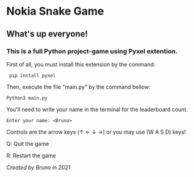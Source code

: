 # Nokia Snake Game
## What's up everyone!
    
### This is a full Python project-game using Pyxel extention.

First of all, you must install this extension by the command:
```
 pip install pyxel
```
Then, execute the file "main.py" by the command bellow:
```
Python3 main.py
```

You'll need to write your name in the terminal for the leaderboard count.
```
Enter your name: <Bruno>
```

Controls are the arrow keys (↑ ← ↓ →) or you may use (W A S D) keys!

Q: Quit the game

R: Restart the game

*Created by Bruno in 2021*
